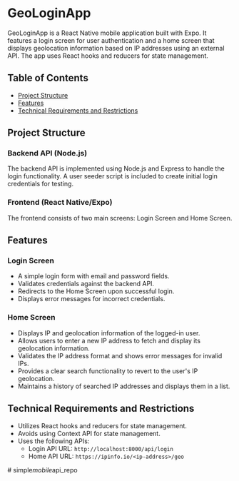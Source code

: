 # GeoLoginApp

GeoLoginApp is a React Native mobile application built with Expo. It features a login screen for user authentication and a home screen that displays geolocation information based on IP addresses using an external API. The app uses React hooks and reducers for state management.

## Table of Contents
- [Project Structure](#project-structure)
- [Features](#features)
- [Technical Requirements and Restrictions](#technical-requirements-and-restrictions)

## Project Structure

### Backend API (Node.js)
The backend API is implemented using Node.js and Express to handle the login functionality. A user seeder script is included to create initial login credentials for testing.

### Frontend (React Native/Expo)
The frontend consists of two main screens: Login Screen and Home Screen.

## Features

### Login Screen
- A simple login form with email and password fields.
- Validates credentials against the backend API.
- Redirects to the Home Screen upon successful login.
- Displays error messages for incorrect credentials.

### Home Screen
- Displays IP and geolocation information of the logged-in user.
- Allows users to enter a new IP address to fetch and display its geolocation information.
- Validates the IP address format and shows error messages for invalid IPs.
- Provides a clear search functionality to revert to the user's IP geolocation.
- Maintains a history of searched IP addresses and displays them in a list.

## Technical Requirements and Restrictions
- Utilizes React hooks and reducers for state management.
- Avoids using Context API for state management.
- Uses the following APIs:
  - Login API URL: `http://localhost:8000/api/login`
  - Home API URL: `https://ipinfo.io/<ip-address>/geo`

#   s i m p l e _ m o b i l e _ a p i _ r e p o  
 
